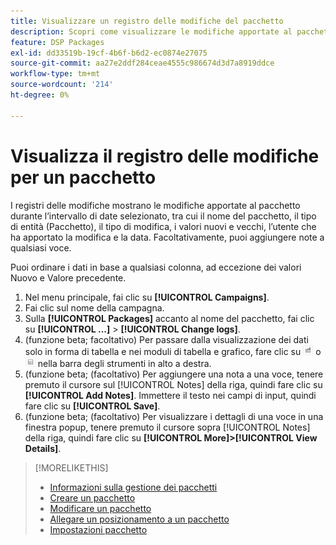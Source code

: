```yaml
---
title: Visualizzare un registro delle modifiche del pacchetto
description: Scopri come visualizzare le modifiche apportate al pacchetto.
feature: DSP Packages
exl-id: dd33519b-19cf-4b6f-b6d2-ec0874e27075
source-git-commit: aa27e2ddf284ceae4555c986674d3d7a8919ddce
workflow-type: tm+mt
source-wordcount: '214'
ht-degree: 0%

---
```


# Visualizza il registro delle modifiche per un pacchetto

I registri delle modifiche mostrano le modifiche apportate al pacchetto durante l’intervallo di date selezionato, tra cui il nome del pacchetto, il tipo di entità (Pacchetto), il tipo di modifica, i valori nuovi e vecchi, l’utente che ha apportato la modifica e la data. Facoltativamente, puoi aggiungere note a qualsiasi voce.

Puoi ordinare i dati in base a qualsiasi colonna, ad eccezione dei valori Nuovo e Valore precedente.

1. Nel menu principale, fai clic su **[!UICONTROL Campaigns]**.
1. Fai clic sul nome della campagna.
1. Sulla **[!UICONTROL Packages]** accanto al nome del pacchetto, fai clic su  **[!UICONTROL ...]** > **[!UICONTROL Change logs]**.
1. (funzione beta; facoltativo) Per passare dalla visualizzazione dei dati solo in forma di tabella e nei moduli di tabella e grafico, fare clic su ![Vista a tabella e grafico](/help/dsp/assets/table-plus-chart-view.png "Vista a tabella e grafico") o ![Vista a tabella](/help/dsp/assets/table-view.png "Vista a tabella") nella barra degli strumenti in alto a destra.
1. (funzione beta; (facoltativo) Per aggiungere una nota a una voce, tenere premuto il cursore sul [!UICONTROL Notes] della riga, quindi fare clic su **[!UICONTROL Add Notes]**. Immettere il testo nei campi di input, quindi fare clic su **[!UICONTROL Save]**.
1. (funzione beta; (facoltativo) Per visualizzare i dettagli di una voce in una finestra popup, tenere premuto il cursore sopra [!UICONTROL Notes] della riga, quindi fare clic su **[!UICONTROL More]>[!UICONTROL View Details]**.

>[!MORELIKETHIS]
>
>* [Informazioni sulla gestione dei pacchetti](package-about.md)
>* [Creare un pacchetto](package-create.md)
>* [Modificare un pacchetto](package-edit.md)
>* [Allegare un posizionamento a un pacchetto](package-attach-placement.md)
>* [Impostazioni pacchetto](package-settings.md)

